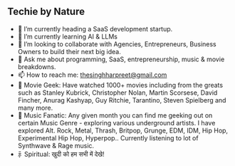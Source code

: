 ## Techie by Nature

- 🔭 I’m currently heading a SaaS development startup.
- 🌱 I’m currently learning AI & LLMs
- 👯 I’m looking to collaborate with Agencies, Entrepreneurs, Business Owners to build their next big idea.
- 💬 Ask me about programming, SaaS, entrepreneurship, music & movie breakdowns.
- 📫 How to reach me: thesinghharpreet@gmail.com
- 🎥 Movie Geek: Have watched 1000+ movies including from the greats such as Stanley Kubrick, Christopher Nolan, Martin Scorsese, David Fincher, Anurag Kashyap, Guy Ritchie, Tarantino, Steven Spielberg and many more.
- 🎹 Music Fanatic: Any given month you can find me geeking out on certain Music Genre - exploring various underground artists. I have explored Alt. Rock, Metal, Thrash, Britpop, Grunge, EDM, IDM, Hip Hop, Experimental Hip Hop, Hyperpop.. Currently listening to lot of Synthwave & Rage music.
- ⺬Spiritual: खुदी को हम सभी में देखे!
